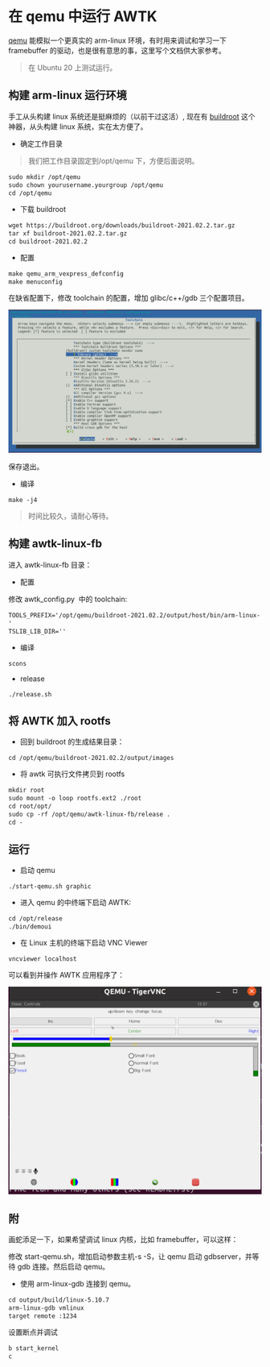 # 在 qemu 中运行 AWTK

[qemu](https://www.qemu.org) 能模拟一个更真实的 arm-linux 环境，有时用来调试和学习一下 framebuffer 的驱动，也是很有意思的事，这里写个文档供大家参考。

> 在 Ubuntu 20 上测试运行。

## 构建 arm-linux 运行环境

手工从头构建 linux 系统还是挺麻烦的（以前干过这活）, 现在有 [buildroot](https://buildroot.org/) 这个神器，从头构建 linux 系统，实在太方便了。

* 确定工作目录

> 我们把工作目录固定到/opt/qemu 下，方便后面说明。

```
sudo mkdir /opt/qemu
sudo chown yourusername.yourgroup /opt/qemu
cd /opt/qemu
```

* 下载 buildroot

```
wget https://buildroot.org/downloads/buildroot-2021.02.2.tar.gz
tar xf buildroot-2021.02.2.tar.gz
cd buildroot-2021.02.2
```

* 配置

```
make qemu_arm_vexpress_defconfig
make menuconfig
```

在缺省配置下，修改 toolchain 的配置，增加 glibc/c++/gdb 三个配置项目。

![image](images/build_root_tool_chain.png)

保存退出。

* 编译

```
make -j4
```

> 时间比较久，请耐心等待。

## 构建 awtk-linux-fb

进入 awtk-linux-fb 目录：

* 配置

修改 awtk_config.py  中的 toolchain:

```
TOOLS_PREFIX='/opt/qemu/buildroot-2021.02.2/output/host/bin/arm-linux-'
TSLIB_LIB_DIR=''
```

* 编译

```
scons
```

* release

```
./release.sh
```

## 将 AWTK 加入 rootfs

* 回到 buildroot 的生成结果目录：

```
cd /opt/qemu/buildroot-2021.02.2/output/images
```

* 将 awtk 可执行文件拷贝到 rootfs

```
mkdir root
sudo mount -o loop rootfs.ext2 ./root
cd root/opt/
sudo cp -rf /opt/qemu/awtk-linux-fb/release .
cd -
```

## 运行

* 启动 qemu

```
./start-qemu.sh graphic
```

* 进入 qemu 的中终端下启动 AWTK:

```
cd /opt/release
./bin/demoui
```

* 在 Linux 主机的终端下启动 VNC Viewer

```
vncviewer localhost
```

可以看到并操作 AWTK 应用程序了：


![](images/qemu_awtk.png)


## 附

画蛇添足一下，如果希望调试 linux 内核，比如 framebuffer，可以这样：

修改 start-qemu.sh，增加启动参数主机-s -S，让 qemu 启动 gdbserver，并等待 gdb 连接。然后启动 qemu。

* 使用 arm-linux-gdb 连接到 qemu。

```
cd output/build/linux-5.10.7
arm-linux-gdb vmlinux
target remote :1234
```

设置断点并调试

```
b start_kernel
c
```
